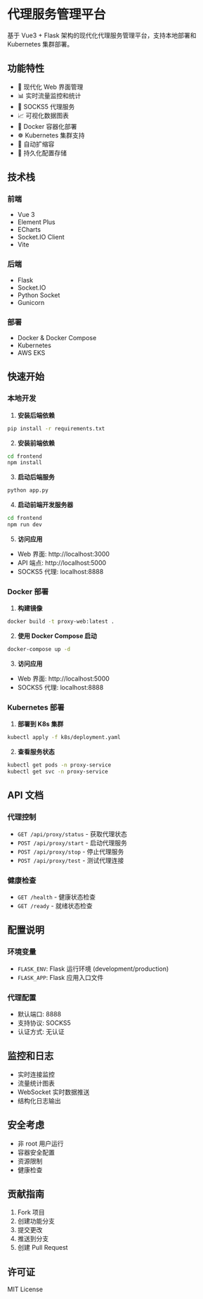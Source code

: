 # 代理服务管理平台

基于 Vue3 + Flask 架构的现代化代理服务管理平台，支持本地部署和 Kubernetes 集群部署。

## 功能特性

- 🚀 现代化 Web 界面管理
- 📊 实时流量监控和统计
- 🔧 SOCKS5 代理服务
- 📈 可视化数据图表
- 🐳 Docker 容器化部署
- ☸️ Kubernetes 集群支持
- 🔄 自动扩缩容
- 💾 持久化配置存储

## 技术栈

### 前端
- Vue 3
- Element Plus
- ECharts
- Socket.IO Client
- Vite

### 后端
- Flask
- Socket.IO
- Python Socket
- Gunicorn

### 部署
- Docker & Docker Compose
- Kubernetes
- AWS EKS

## 快速开始

### 本地开发

1. **安装后端依赖**
```bash
pip install -r requirements.txt
```

2. **安装前端依赖**
```bash
cd frontend
npm install
```

3. **启动后端服务**
```bash
python app.py
```

4. **启动前端开发服务器**
```bash
cd frontend
npm run dev
```

5. **访问应用**
- Web 界面: http://localhost:3000
- API 端点: http://localhost:5000
- SOCKS5 代理: localhost:8888

### Docker 部署

1. **构建镜像**
```bash
docker build -t proxy-web:latest .
```

2. **使用 Docker Compose 启动**
```bash
docker-compose up -d
```

3. **访问应用**
- Web 界面: http://localhost:5000
- SOCKS5 代理: localhost:8888

### Kubernetes 部署

1. **部署到 K8s 集群**
```bash
kubectl apply -f k8s/deployment.yaml
```

2. **查看服务状态**
```bash
kubectl get pods -n proxy-service
kubectl get svc -n proxy-service
```

## API 文档

### 代理控制
- `GET /api/proxy/status` - 获取代理状态
- `POST /api/proxy/start` - 启动代理服务
- `POST /api/proxy/stop` - 停止代理服务
- `POST /api/proxy/test` - 测试代理连接

### 健康检查
- `GET /health` - 健康状态检查
- `GET /ready` - 就绪状态检查

## 配置说明

### 环境变量
- `FLASK_ENV`: Flask 运行环境 (development/production)
- `FLASK_APP`: Flask 应用入口文件

### 代理配置
- 默认端口: 8888
- 支持协议: SOCKS5
- 认证方式: 无认证

## 监控和日志

- 实时连接监控
- 流量统计图表
- WebSocket 实时数据推送
- 结构化日志输出

## 安全考虑

- 非 root 用户运行
- 容器安全配置
- 资源限制
- 健康检查

## 贡献指南

1. Fork 项目
2. 创建功能分支
3. 提交更改
4. 推送到分支
5. 创建 Pull Request

## 许可证

MIT License
